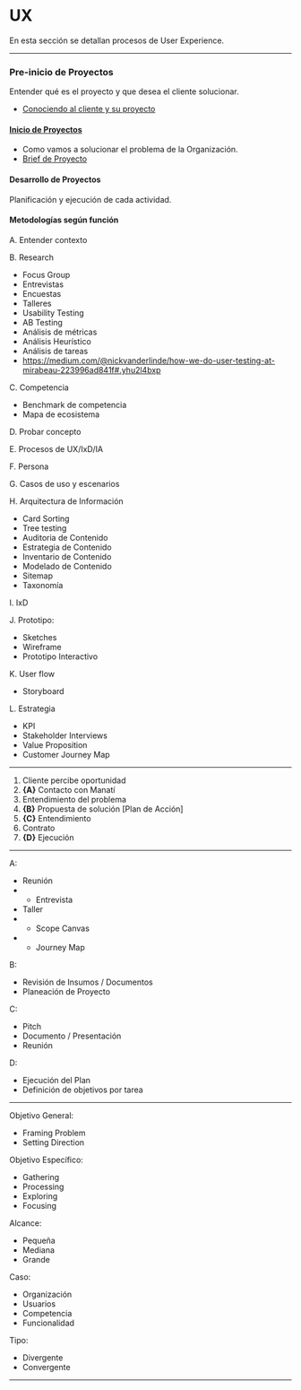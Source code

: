 # UX

En esta sección se detallan procesos de User Experience.

--------
### Pre-inicio de Proyectos
Entender qué es el proyecto y que desea el cliente solucionar.
* [Conociendo al cliente y su proyecto](/conociendo_al_cliente_y_su_proyecto.md)


#### [Inicio de Proyectos](/inicio_de_proyectos.md)
* Como vamos a solucionar el problema de la Organización.
* [Brief de Proyecto](/briefmd.md)


#### Desarrollo de Proyectos
Planificación y ejecución de cada actividad.


#### Metodologías según función
A. Entender contexto 

B. Research
* Focus Group
* Entrevistas
* Encuestas
* Talleres
* Usability Testing
* AB Testing
* Análisis de métricas
* Análisis Heurístico
* Análisis de tareas
* https://medium.com/@nickvanderlinde/how-we-do-user-testing-at-mirabeau-223996ad841f#.yhu2l4bxp

C. Competencia
* Benchmark de competencia
* Mapa de ecosistema 

D. Probar concepto

E. Procesos de UX/IxD/IA

F. Persona

G. Casos de uso y escenarios

H. Arquitectura de Información
* Card Sorting
* Tree testing
* Auditoria de Contenido
* Estrategia de Contenido
* Inventario de Contenido
* Modelado de Contenido
* Sitemap
* Taxonomía


I. IxD

J. Prototipo: 
* Sketches
* Wireframe
* Prototipo Interactivo


K. User flow
* Storyboard

L. Estrategia
* KPI
* Stakeholder Interviews
* Value Proposition
* Customer Journey Map

--------------------

1. Cliente percibe oportunidad
2. **{A}** Contacto con Manatí
3. Entendimiento del problema 
4. **{B}** Propuesta de solución [Plan de Acción]
5. **{C}** Entendimiento
6. Contrato
7. **{D}** Ejecución

---

A: 
* Reunión 
* - Entrevista
* Taller
* - Scope Canvas
* - Journey Map

B: 
* Revisión de Insumos / Documentos
* Planeación de Proyecto

C: 
* Pitch
* Documento / Presentación
* Reunión

D: 
* Ejecución del Plan
* Definición de objetivos por tarea

--- 

Objetivo General: 
* Framing Problem
* Setting Direction

Objetivo Específico:
* Gathering 
* Processing
* Exploring
* Focusing

Alcance:
* Pequeña 
* Mediana
* Grande


Caso:
* Organización
* Usuarios
* Competencia
* Funcionalidad

Tipo:
* Divergente
* Convergente


---
